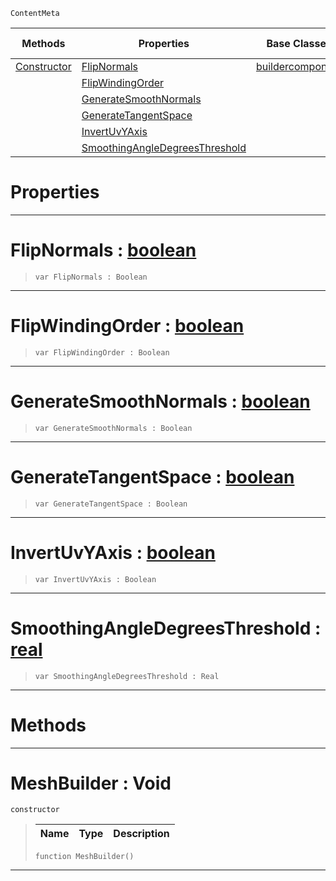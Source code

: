  `ContentMeta`

|Methods|Properties|Base Classes|Derived Classes|
|---|---|---|---|
|[ Constructor](https://github.com/zeroengineteam/ZeroDocs/blob/master/code_reference/class_reference/meshbuilder.markdown#meshbuilder-void)|[ FlipNormals](https://github.com/zeroengineteam/ZeroDocs/blob/master/code_reference/class_reference/meshbuilder.markdown#flipnormals-zero-engine)|[buildercomponent](https://github.com/zeroengineteam/ZeroDocs/blob/master/code_reference/class_reference/buildercomponent.markdown)| |
| |[ FlipWindingOrder](https://github.com/zeroengineteam/ZeroDocs/blob/master/code_reference/class_reference/meshbuilder.markdown#flipwindingorder-zero-en)| | |
| |[ GenerateSmoothNormals](https://github.com/zeroengineteam/ZeroDocs/blob/master/code_reference/class_reference/meshbuilder.markdown#generatesmoothnormals-ze)| | |
| |[ GenerateTangentSpace](https://github.com/zeroengineteam/ZeroDocs/blob/master/code_reference/class_reference/meshbuilder.markdown#generatetangentspace-zer)| | |
| |[ InvertUvYAxis](https://github.com/zeroengineteam/ZeroDocs/blob/master/code_reference/class_reference/meshbuilder.markdown#invertuvyaxis-zero-engin)| | |
| |[ SmoothingAngleDegreesThreshold](https://github.com/zeroengineteam/ZeroDocs/blob/master/code_reference/class_reference/meshbuilder.markdown#smoothingangledegreesthr)| | |


 #  Properties


---  
 #  FlipNormals : [boolean](https://github.com/zeroengineteam/ZeroDocs/blob/master/code_reference/zilch_base_types/boolean.markdown)

> 
> ``` lang=cpp, name=Zilch
> var FlipNormals : Boolean


---  
 #  FlipWindingOrder : [boolean](https://github.com/zeroengineteam/ZeroDocs/blob/master/code_reference/zilch_base_types/boolean.markdown)

> 
> ``` lang=cpp, name=Zilch
> var FlipWindingOrder : Boolean


---  
 #  GenerateSmoothNormals : [boolean](https://github.com/zeroengineteam/ZeroDocs/blob/master/code_reference/zilch_base_types/boolean.markdown)

> 
> ``` lang=cpp, name=Zilch
> var GenerateSmoothNormals : Boolean


---  
 #  GenerateTangentSpace : [boolean](https://github.com/zeroengineteam/ZeroDocs/blob/master/code_reference/zilch_base_types/boolean.markdown)

> 
> ``` lang=cpp, name=Zilch
> var GenerateTangentSpace : Boolean


---  
 #  InvertUvYAxis : [boolean](https://github.com/zeroengineteam/ZeroDocs/blob/master/code_reference/zilch_base_types/boolean.markdown)

> 
> ``` lang=cpp, name=Zilch
> var InvertUvYAxis : Boolean


---  
 #  SmoothingAngleDegreesThreshold : [real](https://github.com/zeroengineteam/ZeroDocs/blob/master/code_reference/zilch_base_types/real.markdown)

> 
> ``` lang=cpp, name=Zilch
> var SmoothingAngleDegreesThreshold : Real


---  
 #  Methods


---  
 #  MeshBuilder : Void

 `constructor`

> 
> |Name|Type|Description|
> |---|---|---|
> ``` lang=cpp, name=Zilch
> function MeshBuilder()
> ``` 


---  
 

 